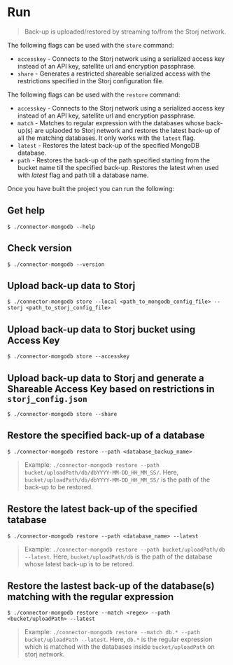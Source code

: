 # Run

> Back-up is uploaded/restored by streaming to/from the Storj network.

The following flags can be used with the `store` command:

* `accesskey` - Connects to the Storj network using a serialized access key instead of an API key, satellite url and encryption passphrase.
* `share` - Generates a restricted shareable serialized access with the restrictions specified in the Storj configuration file.

The following flags  can be used with the `restore` command:

* `accesskey` - Connects to the Storj network using a serialized access key instead of an API key, satellite url and encryption passphrase.
* `match` - Matches to regular expression with the databases whose back-up(s) are uplaoded to Storj network and restores the latest back-up of all the matching databases. It only works with the `latest` flag.
* `latest` - Restores the latest back-up of the specified MongoDB database.
* `path` - Restores the back-up of the path specified starting from the bucket name till the specified back-up. Restores the latest when used with *latest* flag and path till a database name.

Once you have built the project you can run the following:

## Get help

```
$ ./connector-mongodb --help
```

## Check version

```
$ ./connector-mongodb --version
```

## Upload back-up data to Storj

```
$ ./connector-mongodb store --local <path_to_mongodb_config_file> --storj <path_to_storj_config_file>
```

## Upload back-up data to Storj bucket using Access Key

```
$ ./connector-mongodb store --accesskey
```

## Upload back-up data to Storj and generate a Shareable Access Key based on restrictions in `storj_config.json`

```
$ ./connector-mongodb store --share
```

## Restore the specified back-up of a database

```
$ ./connector-mongodb restore --path <database_backup_name>
```

> Example: `./connector-mongodb restore --path bucket/uploadPath/db/dbYYYY-MM-DD_HH_MM_SS/`. Here, `bucket/uploadPath/db/dbYYYY-MM-DD_HH_MM_SS/` is the path of the back-up to be restored.

## Restore the latest back-up of the specified tatabase

```
$ ./connector-mongodb restore --path <database_name> --latest
```

> Example: `./connector-mongodb restore --path bucket/uploadPath/db --latest`. Here, `bucket/uploadPath/db` is the path of the database whose latest back-up is to be retored.

## Restore the lastest back-up of the database(s) matching with the regular expression

```
$ ./connector-mongodb restore --match <regex> --path <bucket/uploadPath> --latest
```

> Example: `./connector-mongodb restore --match db.* --path bucket/uploadPath --latest`. Here, `db.*` is the regular expression which is matched with the databases inside `bucket/uploadPath` on storj network.